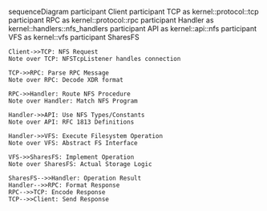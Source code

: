 sequenceDiagram
    participant Client
    participant TCP as kernel::protocol::tcp
    participant RPC as kernel::protocol::rpc
    participant Handler as kernel::handlers::nfs_handlers
    participant API as kernel::api::nfs
    participant VFS as kernel::vfs
    participant SharesFS

    Client->>TCP: NFS Request
    Note over TCP: NFSTcpListener handles connection
    
    TCP->>RPC: Parse RPC Message
    Note over RPC: Decode XDR format
    
    RPC->>Handler: Route NFS Procedure
    Note over Handler: Match NFS Program
    
    Handler->>API: Use NFS Types/Constants
    Note over API: RFC 1813 Definitions
    
    Handler->>VFS: Execute Filesystem Operation
    Note over VFS: Abstract FS Interface
    
    VFS->>SharesFS: Implement Operation
    Note over SharesFS: Actual Storage Logic
    
    SharesFS-->>Handler: Operation Result
    Handler-->>RPC: Format Response
    RPC-->>TCP: Encode Response
    TCP-->>Client: Send Response